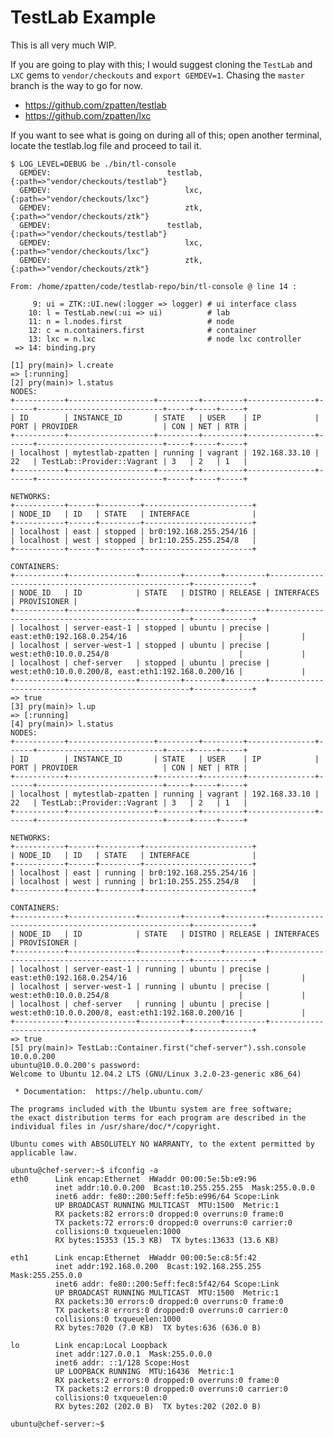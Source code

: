 # TestLab Example

This is all very much WIP.

If you are going to play with this; I would suggest cloning the `TestLab` and `LXC` gems to `vendor/checkouts` and `export GEMDEV=1`.  Chasing the `master` branch is the way to go for now.

* https://github.com/zpatten/testlab
* https://github.com/zpatten/lxc

If you want to see what is going on during all of this; open another terminal, locate the testlab.log file and proceed to tail it.

    $ LOG_LEVEL=DEBUG be ./bin/tl-console
      GEMDEV:                          testlab, {:path=>"vendor/checkouts/testlab"}
      GEMDEV:                              lxc, {:path=>"vendor/checkouts/lxc"}
      GEMDEV:                              ztk, {:path=>"vendor/checkouts/ztk"}
      GEMDEV:                          testlab, {:path=>"vendor/checkouts/testlab"}
      GEMDEV:                              lxc, {:path=>"vendor/checkouts/lxc"}
      GEMDEV:                              ztk, {:path=>"vendor/checkouts/ztk"}

    From: /home/zpatten/code/testlab-repo/bin/tl-console @ line 14 :

         9: ui = ZTK::UI.new(:logger => logger) # ui interface class
        10: l = TestLab.new(:ui => ui)          # lab
        11: n = l.nodes.first                   # node
        12: c = n.containers.first              # container
        13: lxc = n.lxc                         # node lxc controller
     => 14: binding.pry

    [1] pry(main)> l.create
    => [:running]
    [2] pry(main)> l.status
    NODES:
    +-----------+-------------------+---------+---------+---------------+------+----------------------------+-----+-----+-----+
    | ID        | INSTANCE_ID       | STATE   | USER    | IP            | PORT | PROVIDER                   | CON | NET | RTR |
    +-----------+-------------------+---------+---------+---------------+------+----------------------------+-----+-----+-----+
    | localhost | mytestlab-zpatten | running | vagrant | 192.168.33.10 | 22   | TestLab::Provider::Vagrant | 3   | 2   | 1   |
    +-----------+-------------------+---------+---------+---------------+------+----------------------------+-----+-----+-----+

    NETWORKS:
    +-----------+------+---------+------------------------+
    | NODE_ID   | ID   | STATE   | INTERFACE              |
    +-----------+------+---------+------------------------+
    | localhost | east | stopped | br0:192.168.255.254/16 |
    | localhost | west | stopped | br1:10.255.255.254/8   |
    +-----------+------+---------+------------------------+

    CONTAINERS:
    +-----------+---------------+---------+--------+---------+----------------------------------------------------+-------------+
    | NODE_ID   | ID            | STATE   | DISTRO | RELEASE | INTERFACES                                         | PROVISIONER |
    +-----------+---------------+---------+--------+---------+----------------------------------------------------+-------------+
    | localhost | server-east-1 | stopped | ubuntu | precise | east:eth0:192.168.0.254/16                         |             |
    | localhost | server-west-1 | stopped | ubuntu | precise | west:eth0:10.0.0.254/8                             |             |
    | localhost | chef-server   | stopped | ubuntu | precise | west:eth0:10.0.0.200/8, east:eth1:192.168.0.200/16 |             |
    +-----------+---------------+---------+--------+---------+----------------------------------------------------+-------------+
    => true
    [3] pry(main)> l.up
    => [:running]
    [4] pry(main)> l.status
    NODES:
    +-----------+-------------------+---------+---------+---------------+------+----------------------------+-----+-----+-----+
    | ID        | INSTANCE_ID       | STATE   | USER    | IP            | PORT | PROVIDER                   | CON | NET | RTR |
    +-----------+-------------------+---------+---------+---------------+------+----------------------------+-----+-----+-----+
    | localhost | mytestlab-zpatten | running | vagrant | 192.168.33.10 | 22   | TestLab::Provider::Vagrant | 3   | 2   | 1   |
    +-----------+-------------------+---------+---------+---------------+------+----------------------------+-----+-----+-----+

    NETWORKS:
    +-----------+------+---------+------------------------+
    | NODE_ID   | ID   | STATE   | INTERFACE              |
    +-----------+------+---------+------------------------+
    | localhost | east | running | br0:192.168.255.254/16 |
    | localhost | west | running | br1:10.255.255.254/8   |
    +-----------+------+---------+------------------------+

    CONTAINERS:
    +-----------+---------------+---------+--------+---------+----------------------------------------------------+-------------+
    | NODE_ID   | ID            | STATE   | DISTRO | RELEASE | INTERFACES                                         | PROVISIONER |
    +-----------+---------------+---------+--------+---------+----------------------------------------------------+-------------+
    | localhost | server-east-1 | running | ubuntu | precise | east:eth0:192.168.0.254/16                         |             |
    | localhost | server-west-1 | running | ubuntu | precise | west:eth0:10.0.0.254/8                             |             |
    | localhost | chef-server   | running | ubuntu | precise | west:eth0:10.0.0.200/8, east:eth1:192.168.0.200/16 |             |
    +-----------+---------------+---------+--------+---------+----------------------------------------------------+-------------+
    => true
    [5] pry(main)> TestLab::Container.first("chef-server").ssh.console
    10.0.0.200
    ubuntu@10.0.0.200's password:
    Welcome to Ubuntu 12.04.2 LTS (GNU/Linux 3.2.0-23-generic x86_64)

     * Documentation:  https://help.ubuntu.com/

    The programs included with the Ubuntu system are free software;
    the exact distribution terms for each program are described in the
    individual files in /usr/share/doc/*/copyright.

    Ubuntu comes with ABSOLUTELY NO WARRANTY, to the extent permitted by
    applicable law.

    ubuntu@chef-server:~$ ifconfig -a
    eth0      Link encap:Ethernet  HWaddr 00:00:5e:5b:e9:96
              inet addr:10.0.0.200  Bcast:10.255.255.255  Mask:255.0.0.0
              inet6 addr: fe80::200:5eff:fe5b:e996/64 Scope:Link
              UP BROADCAST RUNNING MULTICAST  MTU:1500  Metric:1
              RX packets:82 errors:0 dropped:0 overruns:0 frame:0
              TX packets:72 errors:0 dropped:0 overruns:0 carrier:0
              collisions:0 txqueuelen:1000
              RX bytes:15353 (15.3 KB)  TX bytes:13633 (13.6 KB)

    eth1      Link encap:Ethernet  HWaddr 00:00:5e:c8:5f:42
              inet addr:192.168.0.200  Bcast:192.168.255.255  Mask:255.255.0.0
              inet6 addr: fe80::200:5eff:fec8:5f42/64 Scope:Link
              UP BROADCAST RUNNING MULTICAST  MTU:1500  Metric:1
              RX packets:30 errors:0 dropped:0 overruns:0 frame:0
              TX packets:8 errors:0 dropped:0 overruns:0 carrier:0
              collisions:0 txqueuelen:1000
              RX bytes:7020 (7.0 KB)  TX bytes:636 (636.0 B)

    lo        Link encap:Local Loopback
              inet addr:127.0.0.1  Mask:255.0.0.0
              inet6 addr: ::1/128 Scope:Host
              UP LOOPBACK RUNNING  MTU:16436  Metric:1
              RX packets:2 errors:0 dropped:0 overruns:0 frame:0
              TX packets:2 errors:0 dropped:0 overruns:0 carrier:0
              collisions:0 txqueuelen:0
              RX bytes:202 (202.0 B)  TX bytes:202 (202.0 B)

    ubuntu@chef-server:~$
